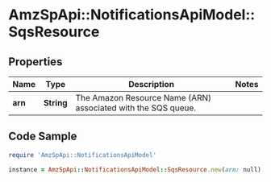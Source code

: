 # AmzSpApi::NotificationsApiModel::SqsResource

## Properties

Name | Type | Description | Notes
------------ | ------------- | ------------- | -------------
**arn** | **String** | The Amazon Resource Name (ARN) associated with the SQS queue. | 

## Code Sample

```ruby
require 'AmzSpApi::NotificationsApiModel'

instance = AmzSpApi::NotificationsApiModel::SqsResource.new(arn: null)
```


